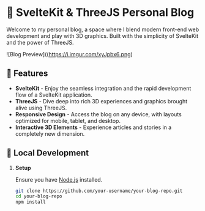 # 🌌 SvelteKit & ThreeJS Personal Blog

Welcome to my personal blog, a space where I blend modern front-end web development and play with 3D graphics. Built with the simplicity of SvelteKit and the power of ThreeJS.

![Blog Preview]((https://i.imgur.com/xyJpbx6.png)

## 🌟 Features

- **SvelteKit** - Enjoy the seamless integration and the rapid development flow of a SvelteKit application.
- **ThreeJS** - Dive deep into rich 3D experiences and graphics brought alive using ThreeJS.
- **Responsive Design** - Access the blog on any device, with layouts optimized for mobile, tablet, and desktop.
- **Interactive 3D Elements** - Experience articles and stories in a completely new dimension.

## 🚀 Local Development

1. **Setup**

   Ensure you have [Node.js](https://nodejs.org/) installed.

   ```bash
   git clone https://github.com/your-username/your-blog-repo.git
   cd your-blog-repo
   npm install
   
